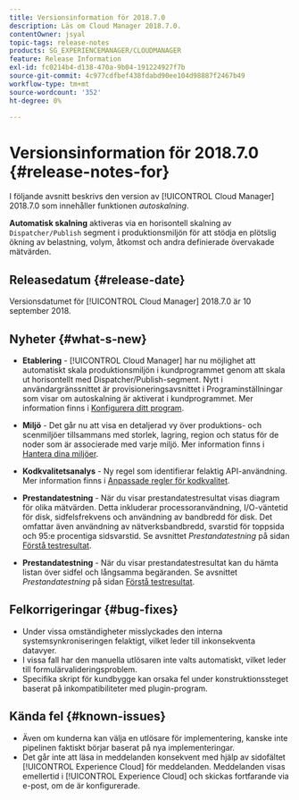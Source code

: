```yaml
---
title: Versionsinformation för 2018.7.0
description: Läs om Cloud Manager 2018.7.0.
contentOwner: jsyal
topic-tags: release-notes
products: SG_EXPERIENCEMANAGER/CLOUDMANAGER
feature: Release Information
exl-id: fc0214b4-d138-470a-9b04-191224927f7b
source-git-commit: 4c977cdfbef438fdabd90ee104d98887f2467b49
workflow-type: tm+mt
source-wordcount: '352'
ht-degree: 0%

---
```


# Versionsinformation för 2018.7.0 {#release-notes-for}

I följande avsnitt beskrivs den version av [!UICONTROL Cloud Manager] 2018.7.0 som innehåller funktionen *autoskalning*.

**Automatisk skalning** aktiveras via en horisontell skalning av `Dispatcher/Publish` segment i produktionsmiljön för att stödja en plötslig ökning av belastning, volym, åtkomst och andra definierade övervakade mätvärden.

## Releasedatum {#release-date}

Versionsdatumet för [!UICONTROL Cloud Manager] 2018.7.0 är 10 september 2018.

## Nyheter {#what-s-new}

* **Etablering** - [!UICONTROL Cloud Manager] har nu möjlighet att automatiskt skala produktionsmiljön i kundprogrammet genom att skala ut horisontellt med Dispatcher/Publish-segment. Nytt i användargränssnittet är provisioneringsavsnittet i Programinställningar som visar om autoskalning är aktiverat i kundprogrammet. Mer information finns i [Konfigurera ditt program](/help/getting-started/program-setup.md).

* **Miljö** - Det går nu att visa en detaljerad vy över produktions- och scenmiljöer tillsammans med storlek, lagring, region och status för de noder som är associerade med varje miljö. Mer information finns i [Hantera dina miljöer](/help/using/managing-environments.md).

* **Kodkvalitetsanalys** - Ny regel som identifierar felaktig API-användning. Mer information finns i [Anpassade regler för kodkvalitet](/help/using/custom-code-quality-rules.md).

* **Prestandatestning** - När du visar prestandatestresultat visas diagram för olika mätvärden. Detta inkluderar processoranvändning, I/O-väntetid för disk, sidfelsfrekvens och användning av bandbredd för disk. Det omfattar även användning av nätverksbandbredd, svarstid för toppsida och 95:e procentiga sidsvarstid. Se avsnittet *Prestandatestning* på sidan [Förstå testresultat](/help/using/code-quality-testing.md).

* **Prestandatestning** - När du visar prestandatestresultat kan du hämta listan över sidfel och långsamma begäranden. Se avsnittet *Prestandatestning* på sidan [Förstå testresultat](/help/using/code-quality-testing.md).

## Felkorrigeringar {#bug-fixes}

* Under vissa omständigheter misslyckades den interna systemsynkroniseringen felaktigt, vilket leder till inkonsekventa datavyer.
* I vissa fall har den manuella utlösaren inte valts automatiskt, vilket leder till formulärvalideringsproblem.
* Specifika skript för kundbygge kan orsaka fel under konstruktionssteget baserat på inkompatibiliteter med plugin-program.

## Kända fel {#known-issues}

* Även om kunderna kan välja en utlösare för implementering, kanske inte pipelinen faktiskt börjar baserat på nya implementeringar.
* Det går inte att läsa in meddelanden konsekvent med hjälp av sidofältet [!UICONTROL Experience Cloud] för meddelanden. Meddelanden visas emellertid i [!UICONTROL Experience Cloud] och skickas fortfarande via e-post, om de är konfigurerade.
